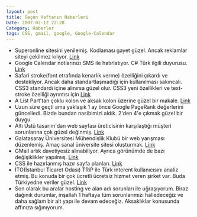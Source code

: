 ```yaml
---
layout: post
title: Geçen Haftanın Haberleri
Date: 2007-02-12 22:28
Category: Haberler
tags: CSS, gmail, google, Google-Calendar
---
```


-   Superonline sitesini yenilemiş. Kodlaması gayet güzel. Ancak
    reklamlar siteyi çekilmez kılıyor. [Link][]
-   Google Calendar notlarınızı SMS ile hatırlatıyor. C# Türk ilgili
    duyurusu. [Link][1]
-   Safari stroke(font etrafında kenarlık verme) özelliğini çıkardı ve
    destekliyor. Ancak daha standartlaşmadığı için kullanılması
    sakıncalı. CSS3 standardı içine alınırsa güzel olur. CSS3 yeni
    özellikleri ve text-stroke özelliği ayrıntısı için [Link][2]
-   A List Part'tan çoklu kolon ve aksak kolon üzerine güzel bir makale.
    [Link][3]
-   Uzun süre geçti ama yaklaşık 1 ay önce Google PageRank değerlerini
    güncelledi. Bizde bundan nasibimizi aldık. 2'den 4'e çıkmak güzel
    bir duygu.
-   Altı Üstü tasarım'dan web sayfası üreticisinin karşılaştığı müşteri
    sorunlarına çok güzel değinmiş. [Link][4]
-   Galatasaray Üniversitesi Mühendislik Klubü bir web yarışması
    düzenlemiş. Amaç sanal üniversite sitesi oluşturmak. [Link][5]
-   GMail artık davetiyesiz alınabiliyor. Ayrıca görünümde de bazı
    değişiklikler yapılmış. [Link][6]
-   CSS ile hazırlanmış hazır sayfa planları. [Link][7]
-   İTO(İstanbul Ticaret Odası) TRiP ile Türk interent kullanıcısını
    analiz etmiş. Bu konuda bir çok ücretli ücretsiz hizmet veren şirket
    var. Buda Türkiyedne veriler güzel. [Link][8]
-   Son olarak bu aralar hosting ve alan adı sorunları ile uğraşıyorum.
    Biraz dağınık durumlar, inşallah 1 haftaya tüm sorunlarımızı
    halledeceğiz ve daha sağlam bir alt yapı ile devam edeceğiz.
    Aksaklıklar konusunda affınıza sığınıyorum.


  [Link]: http://www.superonline.com/index.html "Link"
  [1]: http://www.csharpturk.net/Detay.aspx?mid=40 "Link"
  [2]: http://www.456bereastreet.com/archive/200702/new_css_properties_in_safari/
    "Link"
  [3]: http://www.alistapart.com/articles/multicolumnlayouts "Link"
  [4]: http://www.altiustutasarim.com/arsiv/2007/02/curuk_musteri.php
    "Link"
  [5]: http://www.gsumk.org/carieerdays.asp "Link"
  [6]: https://www.google.com/accounts/NewAccount?nui=1&service=reader&continue=http%3A%2F%2Fwww.google.com%2Freader%2Fview%2F
    "Link"
  [7]: http://www.code-sucks.com/css%20layouts/index.php "Link"
  [8]: http://www.tv8.com.tr/scripts/news/detail.asp?NewsID=61179&page=detail&type=news
